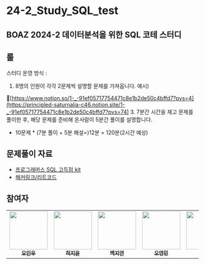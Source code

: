 # 24-2_Study_SQL_test
BOAZ 2024-2 데이터분석을 위한 SQL 코테 스터디
---

## 룰


스터디 운영 방식 :
1. 8명의 인원이 각각 2문제씩 설명할 문제를 가져옵니다.
예시)

🔗[https://www.notion.so/1-_-91ef05717754471c8e1b2de50c4bffd7?pvs=4](https://principled-saturnalia-c46.notion.site/1-_-91ef05717754471c8e1b2de50c4bffd7?pvs=74)
3. 7분간 시간을 재고 문제를 풀이한 후, 해당 문제를 준비해 온사람이 5분간 풀이를 설명합니다.
  - 10문제 * (7분 풀이 + 5분 해설=)12분 = 120분(2시간 예상)

## 문제풀이 자료

- [프로그래머스 SQL 고득점 kit](https://school.programmers.co.kr/learn/challenges?tab=sql_practice_kit)
- [해커링크/리트코드](https://velog.io/@hyeh/%EB%8B%A4%EC%8B%9C-%ED%92%80%EC%96%B4%EC%95%BC-%ED%95%A0-HackerRankLeetCode-SQL-%EB%AC%B8%EC%A0%9C-%ED%92%80%EC%9D%B4)

## 참여자

<table>
  <tr>
    <td align="center">
      <a href="https://github.com/InWooOh">
        <img src="https://avatars.githubusercontent.com/u/72328687?v=4" width="100px;" alt=""/>
        <br />
        <sub>
          <b>오인우</b>
        </sub>
      </a>
    </td>
    <td align="center">
      <a href="https://github.com/jiji-heo">
        <img src="https://avatars.githubusercontent.com/u/77001421?v=4" width="100px;" alt=""/>
        <br />
        <sub>
          <b>허지윤</b>
        </sub>
      </a>
    </td>
    <td align="center">
      <a href="https://github.com/wlsisl">
        <img src="https://avatars.githubusercontent.com/u/104913654?s=400&u=7a8be4e17a415f325add4d9f5f8ad92a71dc4e2c&v=4" width="100px;" alt=""/>
        <br />
        <sub>
          <b>백지연</b>
        </sub>
      </a>
    </td>
    <td align="center">
      <a href="https://github.com/oymin2001">
        <img src="https://avatars.githubusercontent.com/u/97791413?v=4" width="100px" alt =""/>
        <br />
        <sub>
          <b>오영민</b>
        </sub>
      </a>
    </td>
    <td align="center">
      <a href="https://github.com/g-hyeong">
        <img src="https://avatars.githubusercontent.com/u/60197194?v=4" width="100px" alt =""/>
        <br />
        <sub>
          <b>백지연</b>
        </sub>
      </a>
    </td>
     <td align="center">
      <a href="https://github.com/shashamalone">
        <img src="https://avatars.githubusercontent.com/u/145944218?s=400&v=4" width="100px" alt =""/>
        <br />
        <sub>
          <b>김이정</b>
        </sub>
      </a>
    </td>
    <td align="center">
      <a href="https://github.com/shashamalone">
        <img src="https://avatars.githubusercontent.com/u/145944218?s=400&v=4" width="100px" alt =""/>
        <br />
        <sub>
          <b>백다은</b>
        </sub>
      </a>
    </td>
  </tr>
</table>
